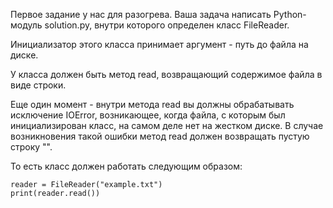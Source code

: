 Первое задание у нас для разогрева. Ваша задача написать Python-модуль solution.py, внутри которого определен класс FileReader.

Инициализатор этого класса принимает аргумент - путь до файла на диске.

У класса должен быть метод read, возвращающий содержимое файла в виде строки.

Еще один момент - внутри метода read вы должны обрабатывать исключение IOError, возникающее, когда файла, с которым был инициализирован класс, на самом деле нет на жестком диске. В случае возникновения такой ошибки метод read должен возвращать пустую строку "".

То есть класс должен работать следующим образом:

    reader = FileReader("example.txt")
    print(reader.read())